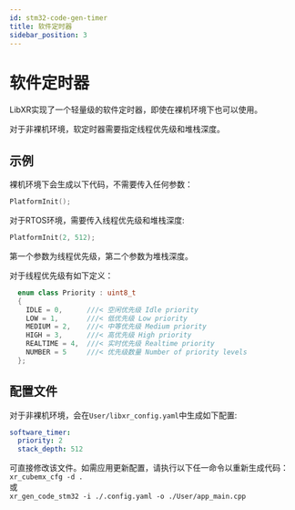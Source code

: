 ```yaml
---
id: stm32-code-gen-timer
title: 软件定时器
sidebar_position: 3
---
```


# 软件定时器

LibXR实现了一个轻量级的软件定时器，即使在裸机环境下也可以使用。

对于非裸机环境，软定时器需要指定线程优先级和堆栈深度。

## 示例

裸机环境下会生成以下代码，不需要传入任何参数：

```cpp
PlatformInit();
```

对于RTOS环境，需要传入线程优先级和堆栈深度:

```cpp
PlatformInit(2, 512);
```

第一个参数为线程优先级，第二个参数为堆栈深度。

对于线程优先级有如下定义：

```cpp
  enum class Priority : uint8_t
  {
    IDLE = 0,      ///< 空闲优先级 Idle priority
    LOW = 1,       ///< 低优先级 Low priority
    MEDIUM = 2,    ///< 中等优先级 Medium priority
    HIGH = 3,      ///< 高优先级 High priority
    REALTIME = 4,  ///< 实时优先级 Realtime priority
    NUMBER = 5     ///< 优先级数量 Number of priority levels
  };
```

## 配置文件

对于非裸机环境，会在`User/libxr_config.yaml`中生成如下配置:

```yaml
software_timer:
  priority: 2
  stack_depth: 512
```

可直接修改该文件。如需应用更新配置，请执行以下任一命令以重新生成代码：  
`xr_cubemx_cfg -d .`  
或  
`xr_gen_code_stm32 -i ./.config.yaml -o ./User/app_main.cpp`
